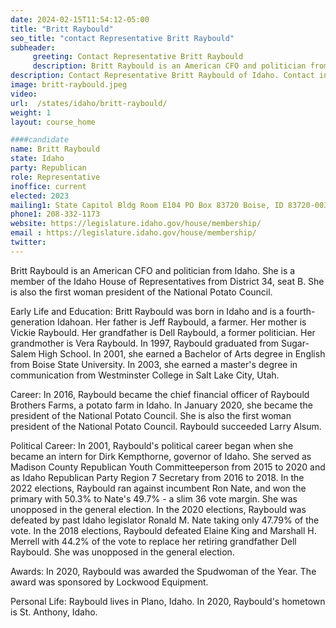```yaml
---
date: 2024-02-15T11:54:12-05:00
title: "Britt Raybould"
seo_title: "contact Representative Britt Raybould"
subheader:
     greeting: Contact Representative Britt Raybould
     description: Britt Raybould is an American CFO and politician from Idaho. She is a member of the Idaho House of Representatives from District 34, seat B. She is also the first woman president of the National Potato Council.
description: Contact Representative Britt Raybould of Idaho. Contact information for Britt Raybould includes email address, phone number, and mailing address.
image: britt-raybould.jpeg
video:
url:  /states/idaho/britt-raybould/
weight: 1
layout: course_home

####candidate
name: Britt Raybould
state: Idaho
party: Republican
role: Representative
inoffice: current
elected: 2023
mailing1: State Capitol Bldg Room E104 PO Box 83720 Boise, ID 83720-0038
phone1: 208-332-1173
website: https://legislature.idaho.gov/house/membership/
email : https://legislature.idaho.gov/house/membership/
twitter:
---
```


Britt Raybould is an American CFO and politician from Idaho. She is a member of the Idaho House of Representatives from District 34, seat B. She is also the first woman president of the National Potato Council.

Early Life and Education:
Britt Raybould was born in Idaho and is a fourth-generation Idahoan. Her father is Jeff Raybould, a farmer. Her mother is Vickie Raybould. Her grandfather is Dell Raybould, a former politician. Her grandmother is Vera Raybould. In 1997, Raybould graduated from Sugar-Salem High School. In 2001, she earned a Bachelor of Arts degree in English from Boise State University. In 2003, she earned a master's degree in communication from Westminster College in Salt Lake City, Utah.

Career:
In 2016, Raybould became the chief financial officer of Raybould Brothers Farms, a potato farm in Idaho. In January 2020, she became the president of the National Potato Council. She is also the first woman president of the National Potato Council. Raybould succeeded Larry Alsum.

Political Career:
In 2001, Raybould's political career began when she became an intern for Dirk Kempthorne, governor of Idaho. She served as Madison County Republican Youth Committeeperson from 2015 to 2020 and as Idaho Republican Party Region 7 Secretary from 2016 to 2018. In the 2022 elections, Raybould ran against incumbent Ron Nate, and won the primary with 50.3% to Nate's 49.7% - a slim 36 vote margin. She was unopposed in the general election. In the 2020 elections, Raybould was defeated by past Idaho legislator Ronald M. Nate taking only 47.79% of the vote. In the 2018 elections, Raybould defeated Elaine King and Marshall H. Merrell with 44.2% of the vote to replace her retiring grandfather Dell Raybould. She was unopposed in the general election.

Awards:
In 2020, Raybould was awarded the Spudwoman of the Year. The award was sponsored by Lockwood Equipment.

Personal Life:
Raybould lives in Plano, Idaho. In 2020, Raybould's hometown is St. Anthony, Idaho.
